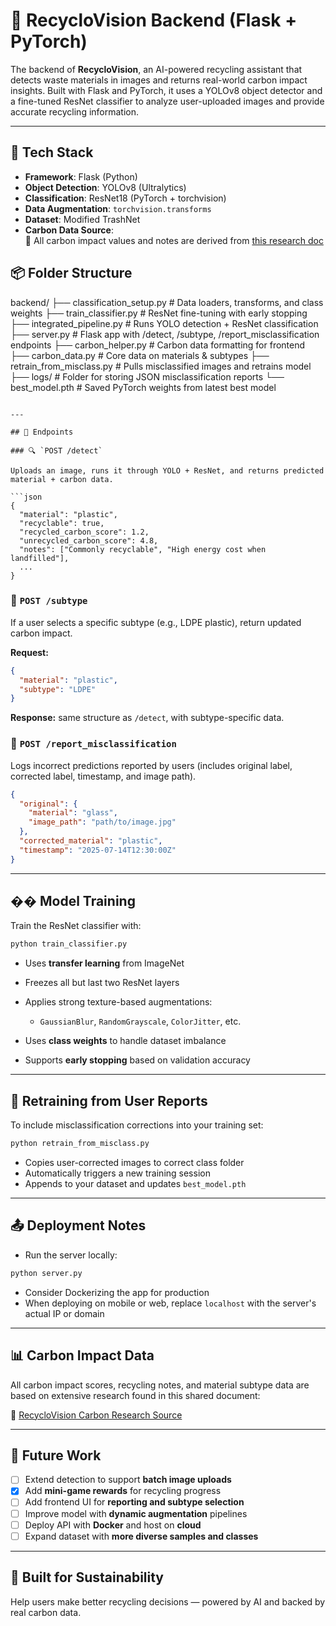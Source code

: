 # 🧠 RecycloVision Backend (Flask + PyTorch)

The backend of **RecycloVision**, an AI-powered recycling assistant that detects waste materials in images and returns real-world carbon impact insights. Built with Flask and PyTorch, it uses a YOLOv8 object detector and a fine-tuned ResNet classifier to analyze user-uploaded images and provide accurate recycling information.

---

## 🧱 Tech Stack

- **Framework**: Flask (Python)
- **Object Detection**: YOLOv8 (Ultralytics)
- **Classification**: ResNet18 (PyTorch + torchvision)
- **Data Augmentation**: `torchvision.transforms`
- **Dataset**: Modified TrashNet
- **Carbon Data Source**:  
  📄 All carbon impact values and notes are derived from [this research doc](https://docs.google.com/document/d/1mpNn4O6omvFz1nVS7oDDm8AUep3Bp1QR3uyGqwosTNE/edit?usp=sharing)

## 📦 Folder Structure

backend/
├── classification_setup.py # Data loaders, transforms, and class weights
├── train_classifier.py # ResNet fine-tuning with early stopping
├── integrated_pipeline.py # Runs YOLO detection + ResNet classification
├── server.py # Flask app with /detect, /subtype, /report_misclassification endpoints
├── carbon_helper.py # Carbon data formatting for frontend
├── carbon_data.py # Core data on materials & subtypes
├── retrain_from_misclass.py # Pulls misclassified images and retrains model
├── logs/ # Folder for storing JSON misclassification reports
└── best_model.pth # Saved PyTorch weights from latest best model

````

---

## 🧪 Endpoints

### 🔍 `POST /detect`

Uploads an image, runs it through YOLO + ResNet, and returns predicted material + carbon data.

```json
{
  "material": "plastic",
  "recyclable": true,
  "recycled_carbon_score": 1.2,
  "unrecycled_carbon_score": 4.8,
  "notes": ["Commonly recyclable", "High energy cost when landfilled"],
  ...
}
````

### 🔁 `POST /subtype`

If a user selects a specific subtype (e.g., LDPE plastic), return updated carbon impact.

**Request:**

```json
{
  "material": "plastic",
  "subtype": "LDPE"
}
```

**Response:** same structure as `/detect`, with subtype-specific data.

### 🐛 `POST /report_misclassification`

Logs incorrect predictions reported by users (includes original label, corrected label, timestamp, and image path).

```json
{
  "original": {
    "material": "glass",
    "image_path": "path/to/image.jpg"
  },
  "corrected_material": "plastic",
  "timestamp": "2025-07-14T12:30:00Z"
}
```

---

## �� Model Training

Train the ResNet classifier with:

```bash
python train_classifier.py
```

- Uses **transfer learning** from ImageNet
- Freezes all but last two ResNet layers
- Applies strong texture-based augmentations:

  - `GaussianBlur`, `RandomGrayscale`, `ColorJitter`, etc.

- Uses **class weights** to handle dataset imbalance
- Supports **early stopping** based on validation accuracy

---

## 🔁 Retraining from User Reports

To include misclassification corrections into your training set:

```bash
python retrain_from_misclass.py
```

- Copies user-corrected images to correct class folder
- Automatically triggers a new training session
- Appends to your dataset and updates `best_model.pth`

---

## 📤 Deployment Notes

- Run the server locally:

```bash
python server.py
```

- Consider Dockerizing the app for production
- When deploying on mobile or web, replace `localhost` with the server's actual IP or domain

---

## 📊 Carbon Impact Data

All carbon impact scores, recycling notes, and material subtype data are based on extensive research found in this shared document:

🔗 [RecycloVision Carbon Research Source](https://docs.google.com/document/d/1mpNn4O6omvFz1nVS7oDDm8AUep3Bp1QR3uyGqwosTNE/edit?usp=sharing)

---

## 🚀 Future Work

- [ ] Extend detection to support **batch image uploads**
- [x] Add **mini-game rewards** for recycling progress
- [ ] Add frontend UI for **reporting and subtype selection**
- [ ] Improve model with **dynamic augmentation** pipelines
- [ ] Deploy API with **Docker** and host on **cloud**
- [ ] Expand dataset with **more diverse samples and classes**

---

## 💚 Built for Sustainability

Help users make better recycling decisions — powered by AI and backed by real carbon data.
